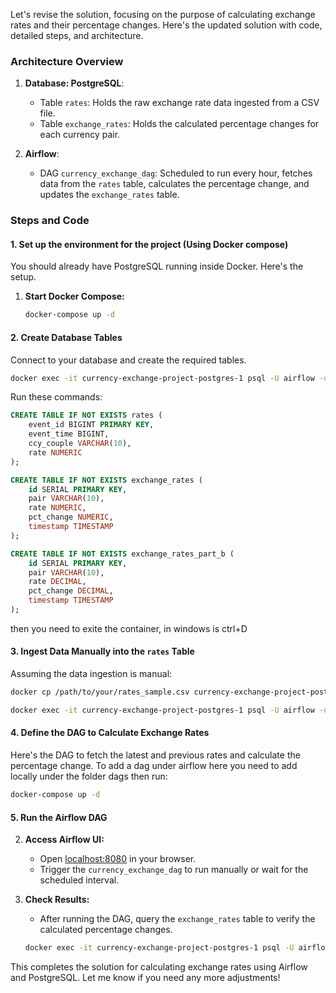 Let's revise the solution, focusing on the purpose of calculating exchange rates and their percentage changes. Here's the updated solution with code, detailed steps, and architecture.

### Architecture Overview

1. **Database: PostgreSQL**:
   - Table `rates`: Holds the raw exchange rate data ingested from a CSV file.
   - Table `exchange_rates`: Holds the calculated percentage changes for each currency pair.

2. **Airflow**: 
   - DAG `currency_exchange_dag`: Scheduled to run every hour, fetches data from the `rates` table, calculates the percentage change, and updates the `exchange_rates` table.

### Steps and Code

#### 1. Set up the environment for the project (Using Docker compose)
You should already have PostgreSQL running inside Docker. Here's the setup.

1. **Start Docker Compose:**
   ```bash
   docker-compose up -d
   ```

#### 2. Create Database Tables

Connect to your database and create the required tables.
   ```bash
   docker exec -it currency-exchange-project-postgres-1 psql -U airflow -d airflow
   ```

Run these commands:
```sql
CREATE TABLE IF NOT EXISTS rates (
    event_id BIGINT PRIMARY KEY,
    event_time BIGINT,
    ccy_couple VARCHAR(10),
    rate NUMERIC
);

CREATE TABLE IF NOT EXISTS exchange_rates (
    id SERIAL PRIMARY KEY,
    pair VARCHAR(10),
    rate NUMERIC,
    pct_change NUMERIC,
    timestamp TIMESTAMP
);

CREATE TABLE IF NOT EXISTS exchange_rates_part_b (
    id SERIAL PRIMARY KEY,
    pair VARCHAR(10),
    rate DECIMAL,
    pct_change DECIMAL,
    timestamp TIMESTAMP
);


```

then you need to exite the container, in windows is ctrl+D

#### 3. Ingest Data Manually into the `rates` Table

Assuming the data ingestion is manual:

```bash
docker cp /path/to/your/rates_sample.csv currency-exchange-project-postgres-1:/tmp/rates_sample.csv

docker exec -it currency-exchange-project-postgres-1 psql -U airflow -d airflow -c "\COPY rates(event_id, event_time, ccy_couple, rate) FROM '/tmp/rates_sample.csv' DELIMITER ',' CSV HEADER;"
```

#### 4. Define the DAG to Calculate Exchange Rates

Here's the DAG to fetch the latest and previous rates and calculate the percentage change.
To add a dag under airflow here you need to add locally under the folder dags then run:
   ```bash
   docker-compose up -d
   ```


#### 5. Run the Airflow DAG

2. **Access Airflow UI:**
   - Open [localhost:8080](http://localhost:8080) in your browser.
   - Trigger the `currency_exchange_dag` to run manually or wait for the scheduled interval.

3. **Check Results:**
   - After running the DAG, query the `exchange_rates` table to verify the calculated percentage changes.
   
   ```bash
   docker exec -it currency-exchange-project-postgres-1 psql -U airflow -d airflow -c "SELECT * FROM exchange_rates;"
   ```

This completes the solution for calculating exchange rates using Airflow and PostgreSQL. Let me know if you need any more adjustments!